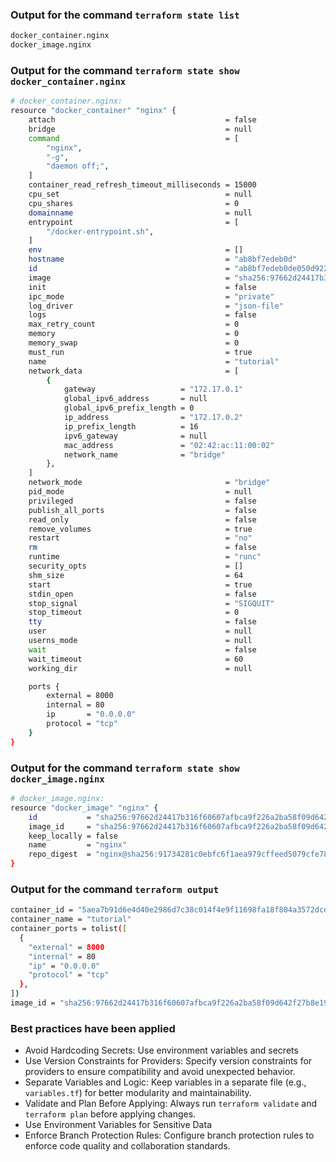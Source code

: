 ### Output for the command ```terraform state list```
```bash
docker_container.nginx
docker_image.nginx
```

### Output for the command ```terraform state show docker_container.nginx```
```bash
# docker_container.nginx:
resource "docker_container" "nginx" {
    attach                                      = false
    bridge                                      = null
    command                                     = [
        "nginx",
        "-g",
        "daemon off;",
    ]
    container_read_refresh_timeout_milliseconds = 15000
    cpu_set                                     = null
    cpu_shares                                  = 0
    domainname                                  = null
    entrypoint                                  = [
        "/docker-entrypoint.sh",
    ]
    env                                         = []
    hostname                                    = "ab8bf7edeb0d"
    id                                          = "ab8bf7edeb0de050d9226f9c9e71e8629d045387d63a009d7652eec0d97f6d22"
    image                                       = "sha256:97662d24417b316f60607afbca9f226a2ba58f09d642f27b8e197a89859ddc8e"
    init                                        = false
    ipc_mode                                    = "private"
    log_driver                                  = "json-file"
    logs                                        = false
    max_retry_count                             = 0
    memory                                      = 0
    memory_swap                                 = 0
    must_run                                    = true
    name                                        = "tutorial"
    network_data                                = [
        {
            gateway                   = "172.17.0.1"
            global_ipv6_address       = null
            global_ipv6_prefix_length = 0
            ip_address                = "172.17.0.2"
            ip_prefix_length          = 16
            ipv6_gateway              = null
            mac_address               = "02:42:ac:11:00:02"
            network_name              = "bridge"
        },
    ]
    network_mode                                = "bridge"
    pid_mode                                    = null
    privileged                                  = false
    publish_all_ports                           = false
    read_only                                   = false
    remove_volumes                              = true
    restart                                     = "no"
    rm                                          = false
    runtime                                     = "runc"
    security_opts                               = []
    shm_size                                    = 64
    start                                       = true
    stdin_open                                  = false
    stop_signal                                 = "SIGQUIT"
    stop_timeout                                = 0
    tty                                         = false
    user                                        = null
    userns_mode                                 = null
    wait                                        = false
    wait_timeout                                = 60
    working_dir                                 = null

    ports {
        external = 8000
        internal = 80
        ip       = "0.0.0.0"
        protocol = "tcp"
    }
}
```

### Output for the command ```terraform state show docker_image.nginx```
```bash 
# docker_image.nginx:
resource "docker_image" "nginx" {
    id           = "sha256:97662d24417b316f60607afbca9f226a2ba58f09d642f27b8e197a89859ddc8enginx"
    image_id     = "sha256:97662d24417b316f60607afbca9f226a2ba58f09d642f27b8e197a89859ddc8e"
    keep_locally = false
    name         = "nginx"
    repo_digest  = "nginx@sha256:91734281c0ebfc6f1aea979cffeed5079cfe786228a71cc6f1f46a228cde6e34"
}
```

### Output for the command ```terraform output```

```bash
container_id = "5aea7b91d6e4d40e2986d7c38c014f4e9f11698fa18f804a3572dce22ab53564"
container_name = "tutorial"
container_ports = tolist([
  {
    "external" = 8000
    "internal" = 80
    "ip" = "0.0.0.0"
    "protocol" = "tcp"
  },
])
image_id = "sha256:97662d24417b316f60607afbca9f226a2ba58f09d642f27b8e197a89859ddc8e"
```

### Best practices have been applied 

- Avoid Hardcoding Secrets: Use environment variables and secrets   
- Use Version Constraints for Providers: Specify version constraints for providers to ensure compatibility and avoid unexpected behavior.  
- Separate Variables and Logic: Keep variables in a separate file (e.g., `variables.tf`) for better modularity and maintainability.  
- Validate and Plan Before Applying: Always run `terraform validate` and `terraform plan` before applying changes.  
- Use Environment Variables for Sensitive Data
- Enforce Branch Protection Rules: Configure branch protection rules to enforce code quality and collaboration standards.  
